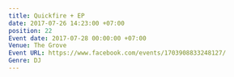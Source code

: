 ```yaml
---
title: Quickfire + EP
date: 2017-07-26 14:23:00 +07:00
position: 22
Event date: 2017-07-28 00:00:00 +07:00
Venue: The Grove
Event URL: https://www.facebook.com/events/1703908833248127/
Genre: DJ
---
```


